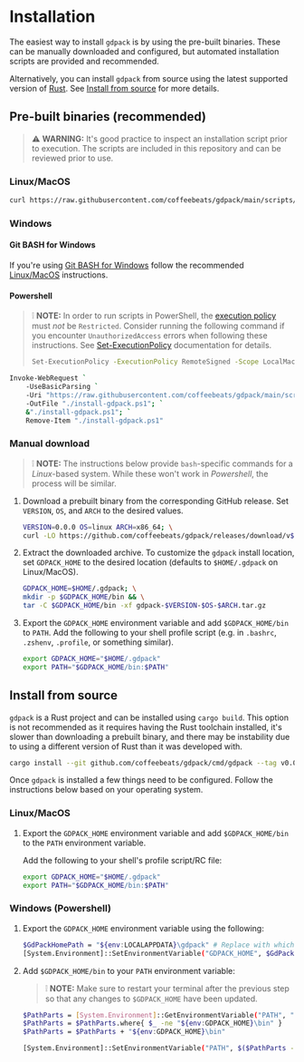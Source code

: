 # **Installation**

The easiest way to install `gdpack` is by using the pre-built binaries. These can be manually downloaded and configured, but automated installation scripts are provided and recommended.

Alternatively, you can install `gdpack` from source using the latest supported version of [Rust](https://www.rust-lang.org/tools/install). See [Install from source](#install-from-source) for more details.

## **Pre-built binaries (recommended)**

> ⚠️ **WARNING:** It's good practice to inspect an installation script prior to execution. The scripts are included in this repository and can be reviewed prior to use.

### **Linux/MacOS**

```sh
curl https://raw.githubusercontent.com/coffeebeats/gdpack/main/scripts/install.sh | sh
```

### **Windows**

#### **Git BASH for Windows**

If you're using [Git BASH for Windows](https://gitforwindows.org/) follow the recommended [Linux/MacOS](#linuxmacos) instructions.

#### **Powershell**

> ❕ **NOTE:** In order to run scripts in PowerShell, the [execution policy](https://learn.microsoft.com/en-us/powershell/module/microsoft.powershell.core/about/about_execution_policies) must _not_ be `Restricted`. Consider running the following command
> if you encounter `UnauthorizedAccess` errors when following these instructions. See [Set-ExecutionPolicy](https://learn.microsoft.com/en-us/powershell/module/microsoft.powershell.security/set-executionpolicy) documentation for details.
>
> ```sh
> Set-ExecutionPolicy -ExecutionPolicy RemoteSigned -Scope LocalMachine
> ```

```sh
Invoke-WebRequest `
    -UseBasicParsing `
    -Uri "https://raw.githubusercontent.com/coffeebeats/gdpack/main/scripts/install.ps1" `
    -OutFile "./install-gdpack.ps1"; `
    &"./install-gdpack.ps1"; `
    Remove-Item "./install-gdpack.ps1"
```

### **Manual download**

> ❕ **NOTE:** The instructions below provide `bash`-specific commands for a _Linux_-based system. While these won't work in _Powershell_, the process will be similar.

1. Download a prebuilt binary from the corresponding GitHub release. Set `VERSION`, `OS`, and `ARCH` to the desired values.

    ```sh
    VERSION=0.0.0 OS=linux ARCH=x86_64; \
    curl -LO https://github.com/coffeebeats/gdpack/releases/download/v$VERSION/gdpack-$VERSION-$OS-$ARCH.tar.gz
    ```

2. Extract the downloaded archive. To customize the `gdpack` install location, set `GDPACK_HOME` to the desired location (defaults to `$HOME/.gdpack` on Linux/MacOS).

    ```sh
    GDPACK_HOME=$HOME/.gdpack; \
    mkdir -p $GDPACK_HOME/bin && \
    tar -C $GDPACK_HOME/bin -xf gdpack-$VERSION-$OS-$ARCH.tar.gz
    ```

3. Export the `GDPACK_HOME` environment variable and add `$GDPACK_HOME/bin` to `PATH`. Add the following to your shell profile script (e.g. in `.bashrc`, `.zshenv`, `.profile`, or something similar).

    ```sh
    export GDPACK_HOME="$HOME/.gdpack"
    export PATH="$GDPACK_HOME/bin:$PATH"
    ```

## **Install from source**

`gdpack` is a Rust project and can be installed using `cargo build`. This option is not recommended as it requires having the Rust toolchain installed, it's slower than downloading a prebuilt binary, and there may be instability due to using a different version of Rust than it was developed with.

```sh
cargo install --git github.com/coffeebeats/gdpack/cmd/gdpack --tag v0.0.2 # x-release-please-version
```

Once `gdpack` is installed a few things need to be configured. Follow the instructions below based on your operating system.

### **Linux/MacOS**

1. Export the `GDPACK_HOME` environment variable and add `$GDPACK_HOME/bin` to the `PATH` environment variable.

    Add the following to your shell's profile script/RC file:

    ```sh
    export GDPACK_HOME="$HOME/.gdpack"
    export PATH="$GDPACK_HOME/bin:$PATH"
    ```

### **Windows (Powershell)**

1. Export the `GDPACK_HOME` environment variable using the following:

    ```sh
    $GdPackHomePath = "${env:LOCALAPPDATA}\gdpack" # Replace with whichever path you'd like.
    [System.Environment]::SetEnvironmentVariable("GDPACK_HOME", $GdPackHomePath, "User")
    ```

2. Add `$GDPACK_HOME/bin` to your `PATH` environment variable:

    > ❕ **NOTE:** Make sure to restart your terminal after the previous step so that any changes to `$GDPACK_HOME` have been updated.

    ```sh
    $PathParts = [System.Environment]::GetEnvironmentVariable("PATH", "User").Trim(";") -Split ";"
    $PathParts = $PathParts.where{ $_ -ne "${env:GDPACK_HOME}\bin" }
    $PathParts = $PathParts + "${env:GDPACK_HOME}\bin"

    [System.Environment]::SetEnvironmentVariable("PATH", $($PathParts -Join ";"), "User")
    ```
